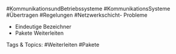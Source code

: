  #KommunikationsundBetriebssysteme #KommunikationsSysteme #Übertragen #Regelungen #Netzwerkschicht- Probleme
  - Eindeutige Bezeichner
  - Pakete Weiterleiten

   Tags & Topics:
   #Weiterleiten
   #Pakete